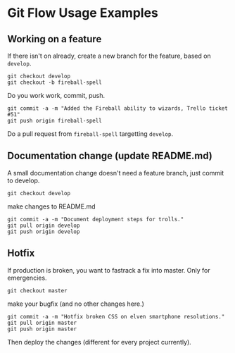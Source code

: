 # Git Flow Usage Examples

## Working on a feature

If there isn't on already, create a new branch for the feature, based on `develop`.

```
git checkout develop
git checkout -b fireball-spell
```

Do you work work, commit, push.

```
git commit -a -m "Added the Fireball ability to wizards, Trello ticket #51"
git push origin fireball-spell
```

Do a pull request from `fireball-spell` targetting `develop`.

## Documentation change (update README.md)

A small documentation change doesn't need a feature branch, just commit to develop.

```
git checkout develop
```

make changes to README.md

```
git commit -a -m "Document deployment steps for trolls."
git pull origin develop
git push origin develop
```

## Hotfix

If production is broken, you want to fastrack a fix into master. Only for emergencies.


```
git checkout master
```

make your bugfix (and no other changes here.)

```
git commit -a -m "Hotfix broken CSS on elven smartphone resolutions."
git pull origin master
git push origin master
```

Then deploy the changes (different for every project currently).

